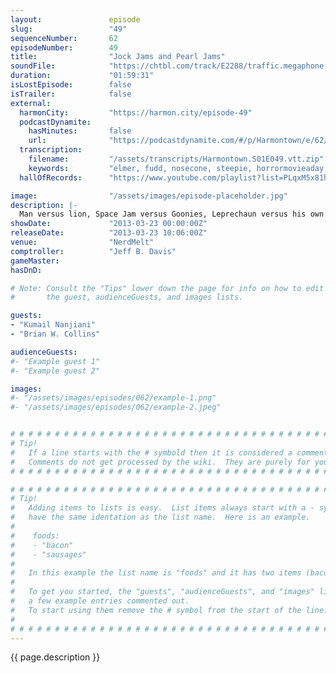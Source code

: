 ```yaml
---
layout:               episode
slug:                 "49"
sequenceNumber:       62
episodeNumber:        49
title:                "Jock Jams and Pearl Jams"
soundFile:            "https://chtbl.com/track/E2288/traffic.megaphone.fm/STA8399808518.mp3?updated=1554494017"
duration:             "01:59:31"
isLostEpisode:        false
isTrailer:            false
external:
  harmonCity:         "https://harmon.city/episode-49"
  podcastDynamite:
    hasMinutes:       false
    url:              "https://podcastdynamite.com/#/p/Harmontown/e/62/49"
  transcription:
    filename:         "/assets/transcripts/Harmontown.S01E049.vtt.zip"
    keywords:         "elmer, fudd, nosecone, steepie, horrormovieaday, manatee, blogspot, lassoes, contamination, shannon, blackjack, jams, leprechaun, parlors, warwick, noose, dragon's, spleen, turbo, scorpions, hospitals, potty, xanadu, jam, bling"
  hallOfRecords:      "https://www.youtube.com/playlist?list=PLqxM5x81hNObAhmN208IZGF1H87b-k1ns"

image:                "/assets/images/episode-placeholder.jpg"
description: |-
  Man versus lion, Space Jam versus Goonies, Leprechaun versus his own sexuality. Brian W. Collins retires his horror movie blog. Kumail Nanjiani and the rest of the D&D party finish their battle with specific parts of a dragon.
showDate:             "2013-03-23 00:00:00Z"
releaseDate:          "2013-03-23 10:06:00Z"
venue:                "NerdMelt"
comptroller:          "Jeff B. Davis"
gameMaster:           
hasDnD:               

# Note: Consult the "Tips" lower down the page for info on how to edit
#       the guest, audienceGuests, and images lists.

guests:
- "Kumail Nanjiani"
- "Brian W. Collins"

audienceGuests:
#- "Example guest 1"
#- "Example guest 2"

images:
#- "/assets/images/episodes/062/example-1.png"
#- "/assets/images/episodes/062/example-2.jpeg"


# # # # # # # # # # # # # # # # # # # # # # # # # # # # # # # # # # # # # # # # # # # # #
# Tip!
#   If a line starts with the # symbold then it is considered a comment.
#   Comments do not get processed by the wiki.  They are purely for your information.
# # # # # # # # # # # # # # # # # # # # # # # # # # # # # # # # # # # # # # # # # # # # #

# # # # # # # # # # # # # # # # # # # # # # # # # # # # # # # # # # # # # # # # # # # # #
# Tip!
#   Adding items to lists is easy.  List items always start with a - symbol and have
#   have the same identation as the list name.  Here is an example.
#
#    foods:
#    - "bacon"
#    - "sausages"
#
#   In this example the list name is "foods" and it has two items (bacon, and sausages).
#
#   To get you started, the "guests", "audienceGuests", and "images" lists below have
#   a few example entries commented out.
#   To start using them remove the # symbol from the start of the line.
#
# # # # # # # # # # # # # # # # # # # # # # # # # # # # # # # # # # # # # # # # # # # # #
---
```


<!-- The episode description will be rendered here -->
{{ page.description }}

<!-- Add your content BELOW here -->
<!-- vvvvvvvvvvvvvvvvvvvvvvvvvvv -->




<!-- ^^^^^^^^^^^^^^^^^^^^^^^^^^^ -->
<!-- Add your content ABOVE here -->

<!-- The episode gallery will be rendered here -->